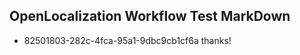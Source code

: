 ## OpenLocalization Workflow Test MarkDown

* 82501803-282c-4fca-95a1-9dbc9cb1cf6a 
thanks!



<!--HONumber=Jan16_HO4-->

